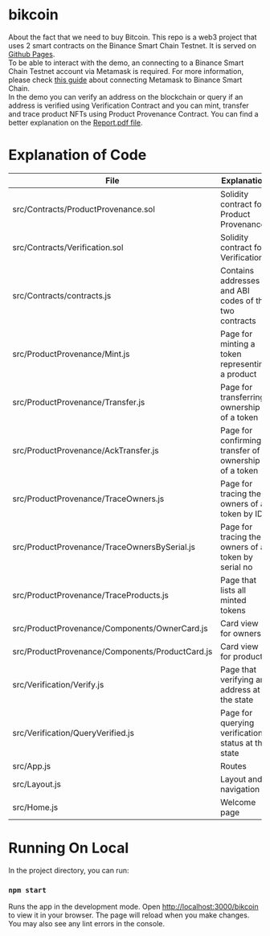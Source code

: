 # bikcoin
About the fact that we need to buy Bitcoin. 
This repo is a web3 project that uses 2 smart contracts on the Binance Smart Chain Testnet. 
It is served on [Github Pages](https://supiket.github.io/bikcoin). \
To be able to interact with the demo, an connecting to a Binance Smart Chain Testnet account via Metamask is required. For more information, please check [this guide](https://academy.binance.com/en/articles/connecting-metamask-to-binance-smart-chain) about connecting Metamask to Binance Smart Chain. \
In the demo you can verify an address on the blockchain or query if an address is verified using Verification Contract and you can mint, transfer and trace product NFTs using Product Provenance Contract.
You can find a better explanation on the [Report.pdf file](https://github.com/supiket/bikcoin/blob/master/Report.pdf).

# Explanation of Code
| File										     | Explanation											  | 
|------------------------------------------------|--------------------------------------------------------|
| src/Contracts/ProductProvenance.sol			 | Solidity contract for Product Provenance				  |
| src/Contracts/Verification.sol				 | Solidity contract for Verification					  |
| src/Contracts/contracts.js					 | Contains addresses and ABI codes of the two contracts  |
| src/ProductProvenance/Mint.js					 | Page for minting a token representing a product		  |
| src/ProductProvenance/Transfer.js			     | Page for transferring ownership of a token			  |
| src/ProductProvenance/AckTransfer.js			 | Page for confirming transfer of ownership of a token   |
| src/ProductProvenance/TraceOwners.js			 | Page for tracing the owners of a token by ID			  |
| src/ProductProvenance/TraceOwnersBySerial.js	 | Page for tracing the owners of a token by serial no	  |
| src/ProductProvenance/TraceProducts.js		 | Page that lists all minted tokens				      |
| src/ProductProvenance/Components/OwnerCard.js	 | Card view for owners								      |
| src/ProductProvenance/Components/ProductCard.js| Card view for products							      |
| src/Verification/Verify.js					 | Page that verifying an address at the state		      |
| src/Verification/QueryVerified.js				 | Page for querying verification status at the state	  |
| src/App.js									 | Routes												  |
| src/Layout.js									 | Layout and navigation								  |
| src/Home.js									 | Welcome page											  |


# Running On Local
In the project directory, you can run:

### `npm start`

Runs the app in the development mode. Open [http://localhost:3000/bikcoin](http://localhost:3000/bikcoin) to view it in your browser.
The page will reload when you make changes. You may also see any lint errors in the console.